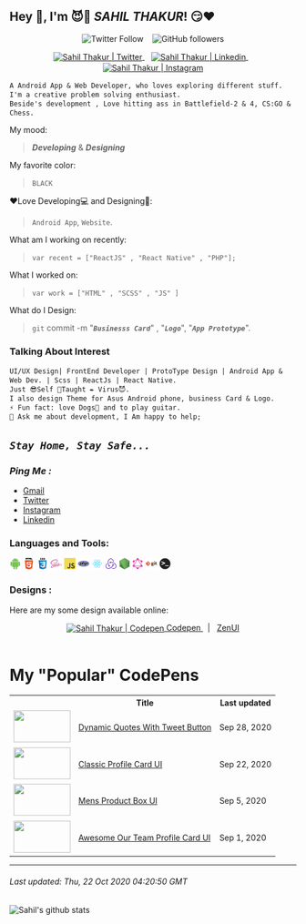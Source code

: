 <!-- Font Awesome Icons-->
<link rel="stylesheet" href="https://use.fontawesome.com/releases/v5.13.1/css/all.css">

## Hey 👋, I'm 😈👑 ***SAHIL THAKUR***! 😏❤
<div align="center" width="100%">
<img alt="Twitter Follow" src="https://img.shields.io/twitter/follow/devil_2708?color=%235a68d4&label=Follow&logo=twitter&logoColor=cyan&style=for-the-badge">
&nbsp;&nbsp;
<img alt="GitHub followers" src="https://img.shields.io/github/followers/DevilStudio27?label=Follow&logo=github&logoColor=cyan&style=for-the-badge">
</div>

>

<div align="center" width="100%">
<a href="https://twitter.com/devil_2708">
  <img align="center" alt="Sahil Thakur | Twitter" width="22px" src="https://cdn.jsdelivr.net/npm/simple-icons@v3/icons/twitter.svg" />
</a>
&nbsp;&nbsp;
<a href="https://www.linkedin.com/in/sahil-thakur-9977a116a/">
  <img align="center" alt="Sahil Thakur | Linkedin" width="22px" src="https://cdn.jsdelivr.net/npm/simple-icons@v3/icons/linkedin.svg" />
</a>
&nbsp;&nbsp;
<a href="https://www.instagram.com/_.devil_official._/">
  <img align="center" alt="Sahil Thakur | Instagram" width="22px" src="https://cdn.jsdelivr.net/npm/simple-icons@v3/icons/instagram.svg" />
</a>

</div>
 
>
    A Android App & Web Developer, who loves exploring different stuff.
    I'm a creative problem solving enthusiast.
    Beside's development , Love hitting ass in Battlefield-2 & 4, CS:GO & Chess.

My mood:
>_**Developing**_  &  _**Designing**_

My favorite color:
>`BLACK`

❤Love Developing💻 and Designing🎨:
>`Android App`, `Website`.

What am I working on recently:
>`var recent = ["ReactJS" , "React Native" , "PHP"];`

What I worked on:
>`var work = ["HTML" , "SCSS" , "JS" ]`

What do I Design:
>`git` commit -m "***`Businesss Card`***" , "***`Logo`***", "***`App Prototype`***".

### Talking About Interest

    UI/UX Design| FrontEnd Developer | ProtoType Design | Android App & Web Dev. | Scss | ReactJs | React Native.
    Just 😎Self 📖Taught ✒ Virus😈.
    I also design Theme for Asus Android phone, business Card & Logo.
    ⚡ Fun fact: love Dogs🐶 and to play guitar.
    💬 Ask me about development, I Am happy to help;


##  ***`Stay Home, Stay Safe...`***

### *Ping Me :*
- [Gmail](sahilthakur376@gmail.com)
- [Twitter](https://twitter.com/devil_2708)
- [Instagram](https://www.instagram.com/_.devil_official._/)
- [Linkedin](https://www.linkedin.com/in/sahil-thakur-9977a116a/)
### Languages and Tools:

<code><img height="20" src="https://raw.githubusercontent.com/github/explore/80688e429a7d4ef2fca1e82350fe8e3517d3494d/topics/android/android.png"></code>
<code><img height="20" src="https://raw.githubusercontent.com/github/explore/80688e429a7d4ef2fca1e82350fe8e3517d3494d/topics/html/html.png"></code>
<code><img height="20" src="https://raw.githubusercontent.com/github/explore/80688e429a7d4ef2fca1e82350fe8e3517d3494d/topics/css/css.png"></code>
<code><img height="20" src="https://raw.githubusercontent.com/github/explore/80688e429a7d4ef2fca1e82350fe8e3517d3494d/topics/sass/sass.png"></code>
<code><img height="20" src="https://raw.githubusercontent.com/github/explore/80688e429a7d4ef2fca1e82350fe8e3517d3494d/topics/javascript/javascript.png"></code>
<code><img height="20" src="https://raw.githubusercontent.com/github/explore/80688e429a7d4ef2fca1e82350fe8e3517d3494d/topics/php/php.png"></code>
<code><img height="20" src="https://raw.githubusercontent.com/github/explore/80688e429a7d4ef2fca1e82350fe8e3517d3494d/topics/react/react.png"></code>
<code><img height="20" src="https://raw.githubusercontent.com/github/explore/80688e429a7d4ef2fca1e82350fe8e3517d3494d/topics/redux/redux.png"></code>
<code><img height="20" src="https://raw.githubusercontent.com/github/explore/80688e429a7d4ef2fca1e82350fe8e3517d3494d/topics/nodejs/nodejs.png"></code>
<code><img height="20" src="https://raw.githubusercontent.com/github/explore/80688e429a7d4ef2fca1e82350fe8e3517d3494d/topics/graphql/graphql.png"></code>
<code><img height="20" src="https://raw.githubusercontent.com/github/explore/80688e429a7d4ef2fca1e82350fe8e3517d3494d/topics/git/git.png"></code>
<code><img height="20" src="https://raw.githubusercontent.com/github/explore/80688e429a7d4ef2fca1e82350fe8e3517d3494d/topics/terminal/terminal.png"></code>

### Designs :

  Here are my some design available online:

<div align="center" width="50%">
<a href="https://codepen.io/devilstudio27">
  <img align="center" alt="Sahil Thakur | Codepen" width="22px" src="https://cdn.jsdelivr.net/npm/simple-icons@v3/icons/codepen.svg" /> Codepen
</a>
&nbsp&nbsp|&nbsp&nbsp
<a href="https://designer.zenui.com/Designer/Designer">ZenUI</a>
</div>
<br>

# My "Popular" CodePens

<table>
	<tr>
		<th></th>
		<th>Title</th>
		<th>Last updated</th>
	</tr>
	<tr>
		<td><a href="https://codepen.io/devilstudio27/pen/PoNgqaw" rel="nofollow"><img src="https://assets.codepen.io/64018/internal/screenshots/pens/PoNgqaw.default.png?width=100&height=56.25&quality=80" width="100" height="56.25"></a></td>
		<td><a href="https://codepen.io/devilstudio27/pen/PoNgqaw" rel="nofollow">Dynamic Quotes With Tweet Button</a></td>
		<td>Sep 28, 2020</td>
	</tr>
	<tr>
		<td><a href="https://codepen.io/devilstudio27/pen/MWyzGzr" rel="nofollow"><img src="https://assets.codepen.io/64018/internal/screenshots/pens/MWyzGzr.default.png?width=100&height=56.25&quality=80" width="100" height="56.25"></a></td>
		<td><a href="https://codepen.io/devilstudio27/pen/MWyzGzr" rel="nofollow">Classic Profile Card UI</a></td>
		<td>Sep 22, 2020</td>
	</tr>
	<tr>
		<td><a href="https://codepen.io/devilstudio27/pen/eYZyOPX" rel="nofollow"><img src="https://assets.codepen.io/64018/internal/screenshots/pens/eYZyOPX.default.png?width=100&height=56.25&quality=80" width="100" height="56.25"></a></td>
		<td><a href="https://codepen.io/devilstudio27/pen/eYZyOPX" rel="nofollow">Mens Product Box UI</a></td>
		<td>Sep 5, 2020</td>
	</tr>
	<tr>
		<td><a href="https://codepen.io/devilstudio27/pen/BaKdMoJ" rel="nofollow"><img src="https://assets.codepen.io/64018/internal/screenshots/pens/BaKdMoJ.default.png?width=100&height=56.25&quality=80" width="100" height="56.25"></a></td>
		<td><a href="https://codepen.io/devilstudio27/pen/BaKdMoJ" rel="nofollow">Awesome Our Team Profile Card UI</a></td>
		<td>Sep 1, 2020</td>
	</tr>
</table>

---

###### Last updated: Thu, 22 Oct 2020 04:20:50 GMT



![Sahil's github stats](https://github-readme-stats.vercel.app/api?username=devilstudio27&show_icons=true&hide_border=true&theme=cobalt)
